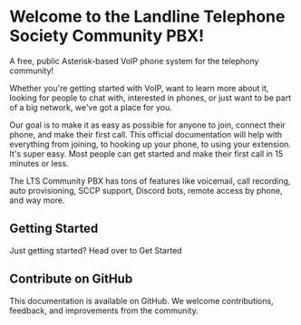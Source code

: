 # Welcome to the Landline Telephone Society Community PBX!

A free, public Asterisk-based VoIP phone system for the telephony community!

Whether you're getting started with VoIP, want to learn more about it, looking for people to chat with, interested in phones, or just want to be part of a big network, we've got a place for you.

Our goal is to make it as easy as possible for anyone to join, connect their phone, and make their first call. This official documentation will help with everything from joining, to hooking up your phone, to using your extension. It's super easy. Most people can get started and make their first call in 15 minutes or less.

The LTS Community PBX has tons of features like voicemail, call recording, auto provisioning, SCCP support, Discord bots, remote access by phone, and way more.

## Getting Started

Just getting started? Head over to Get Started

## Contribute on GitHub

This documentation is available on GitHub. We welcome contributions, feedback, and improvements from the community.
